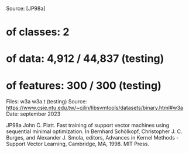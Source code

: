 Source: [JP98a]
# of classes: 2
# of data: 4,912 / 44,837 (testing)
# of features: 300 / 300 (testing)
Files:
w3a
w3a.t (testing)
Source: https://www.csie.ntu.edu.tw/~cjlin/libsvmtools/datasets/binary.html#w3a
Date: september 2023

JP98a
John C. Platt. 
Fast training of support vector machines using sequential minimal optimization. 
In Bernhard Schölkopf, Christopher J. C. Burges, and Alexander J. Smola, editors, Advances in Kernel Methods - Support Vector Learning, Cambridge, MA, 1998. MIT Press.